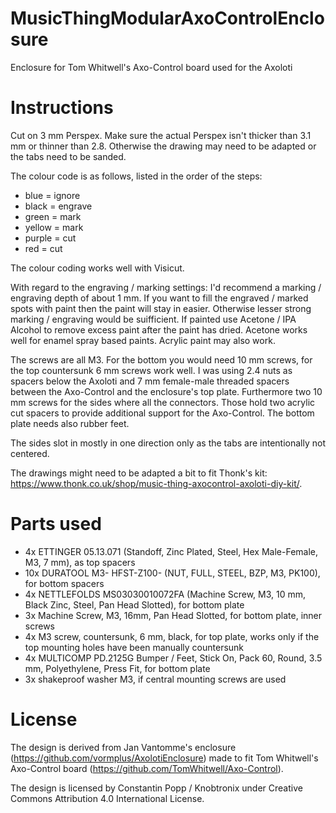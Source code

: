 # MusicThingModularAxoControlEnclosure
Enclosure for Tom Whitwell's Axo-Control board used for the Axoloti

Instructions
============
Cut on 3 mm Perspex. Make sure the actual Perspex isn't thicker than 3.1 mm or thinner than 2.8. Otherwise the drawing may need to be adapted or the tabs need to be sanded.

The colour code is as follows, listed in the order of the steps:
- blue = ignore
- black = engrave
- green = mark
- yellow = mark
- purple = cut
- red = cut

The colour coding works well with Visicut.

With regard to the engraving / marking settings: I'd recommend a marking / engraving depth of about 1 mm. If you want to fill the engraved / marked spots with paint then the paint will stay in easier. Otherwise lesser strong marking / engraving would be suifficient. If painted use Acetone / IPA Alcohol to remove excess paint after the paint has dried. Acetone works well for enamel spray based paints. Acrylic paint may also work.

The screws are all M3. For the bottom you would need 10 mm screws, for the top countersunk 6 mm screws work well. I was using 2.4 nuts as spacers below the Axoloti and 7 mm female-male threaded spacers between the Axo-Control and the enclosure's top plate. Furthermore two 10 mm screws for the sides where all the connectors. Those hold two acrylic cut spacers to provide additional support for the Axo-Control. The bottom plate needs also rubber feet.

The sides slot in mostly in one direction only as the tabs are intentionally not centered.

The drawings might need to be adapted a bit to fit Thonk's kit: https://www.thonk.co.uk/shop/music-thing-axocontrol-axoloti-diy-kit/.

Parts used
==========
- 4x ETTINGER 	05.13.071 (Standoff, Zinc Plated, Steel, Hex Male-Female, M3, 7 mm), as top spacers
- 10x DURATOOL 	M3- HFST-Z100-  (NUT, FULL, STEEL, BZP, M3, PK100), for bottom spacers
- 4x NETTLEFOLDS 	MS03030010072FA  (Machine Screw, M3, 10 mm, Black Zinc, Steel, Pan Head Slotted), for bottom plate
- 3x Machine Screw, M3, 16mm, Pan Head Slotted, for bottom plate, inner screws
- 4x M3 screw, countersunk, 6 mm, black, for top plate, works only if the top mounting holes have been manually countersunk
- 4x MULTICOMP 	PD.2125G  Bumper / Feet, Stick On, Pack 60, Round, 3.5 mm, Polyethylene, Press Fit, for bottom plate
- 3x shakeproof washer M3, if central mounting screws are used

License
=======

The design is derived from Jan Vantomme's enclosure (https://github.com/vormplus/AxolotiEnclosure) made to fit Tom Whitwell's Axo-Control board (https://github.com/TomWhitwell/Axo-Control).

The design is licensed by Constantin Popp / Knobtronix under Creative Commons Attribution 4.0 International License.
